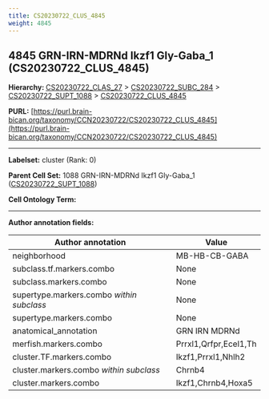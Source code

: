 ```yaml
---
title: CS20230722_CLUS_4845
weight: 4845
---
```

## 4845 GRN-IRN-MDRNd Ikzf1 Gly-Gaba_1 (CS20230722_CLUS_4845)
<b>Hierarchy: </b>
[CS20230722_CLAS_27](../CS20230722_CLAS_27) >
[CS20230722_SUBC_284](../CS20230722_SUBC_284) >
[CS20230722_SUPT_1088](../CS20230722_SUPT_1088) >
[CS20230722_CLUS_4845](../CS20230722_CLUS_4845)

**PURL:** [https://purl.brain-bican.org/taxonomy/CCN20230722/CS20230722_CLUS_4845](https://purl.brain-bican.org/taxonomy/CCN20230722/CS20230722_CLUS_4845)

---


**Labelset:** cluster (Rank: 0)

**Parent Cell Set:** 1088 GRN-IRN-MDRNd Ikzf1 Gly-Gaba_1 ([CS20230722_SUPT_1088](../CS20230722_SUPT_1088))



**Cell Ontology Term:** 

[MARKER GENES.]: #


---

[TRANSFERRED ANNOTATIONS.]: #


[AUTHOR ANNOTATION FIELDS.]: #


**Author annotation fields:**

| Author annotation | Value |
|-------------------|-------|
|neighborhood|MB-HB-CB-GABA|
|subclass.tf.markers.combo|None|
|subclass.markers.combo|None|
|supertype.markers.combo _within subclass_|None|
|supertype.markers.combo|None|
|anatomical_annotation|GRN IRN MDRNd|
|merfish.markers.combo|Prrxl1,Qrfpr,Ecel1,Th|
|cluster.TF.markers.combo|Ikzf1,Prrxl1,Nhlh2|
|cluster.markers.combo _within subclass_|Chrnb4|
|cluster.markers.combo|Ikzf1,Chrnb4,Hoxa5|
